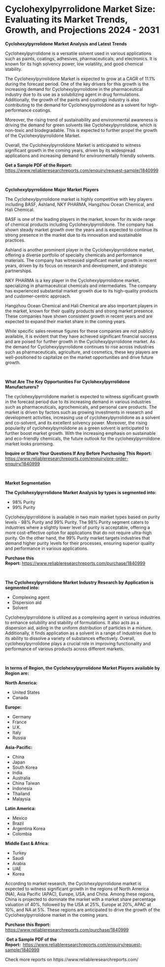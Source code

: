 <p><h1>Cyclohexylpyrrolidone Market Size: Evaluating its Market Trends, Growth, and Projections 2024 - 2031</h1></p><p><strong>Cyclohexylpyrrolidone Market Analysis and Latest Trends</strong></p>
<p><p>Cyclohexylpyrrolidone is a versatile solvent used in various applications such as paints, coatings, adhesives, pharmaceuticals, and electronics. It is known for its high solvency power, low volatility, and good chemical stability.</p><p>The Cyclohexylpyrrolidone Market is expected to grow at a CAGR of 11.1% during the forecast period. One of the key drivers for this growth is the increasing demand for Cyclohexylpyrrolidone in the pharmaceutical industry due to its use as a solubilizing agent in drug formulations. Additionally, the growth of the paints and coatings industry is also contributing to the demand for Cyclohexylpyrrolidone as a solvent for high-performance coatings.</p><p>Moreover, the rising trend of sustainability and environmental awareness is driving the demand for green solvents like Cyclohexylpyrrolidone, which is non-toxic and biodegradable. This is expected to further propel the growth of the Cyclohexylpyrrolidone Market.</p><p>Overall, the Cyclohexylpyrrolidone Market is anticipated to witness significant growth in the coming years, driven by its widespread applications and increasing demand for environmentally friendly solvents.</p></p>
<p><strong>Get a Sample PDF of the Report:&nbsp;</strong> <a href="https://www.reliableresearchreports.com/enquiry/request-sample/1840999">https://www.reliableresearchreports.com/enquiry/request-sample/1840999</a></p>
<p>&nbsp;</p>
<p><strong>Cyclohexylpyrrolidone Major Market Players</strong></p>
<p><p>The Cyclohexylpyrrolidone market is highly competitive with key players including BASF, Ashland, NKY PHARMA, Hangzhou Ocean Chemical, and Hali Chemical. </p><p>BASF is one of the leading players in the market, known for its wide range of chemical products including Cyclohexylpyrrolidone. The company has shown steady market growth over the years and is expected to continue its strong presence in the market due to its innovation and sustainable practices.</p><p>Ashland is another prominent player in the Cyclohexylpyrrolidone market, offering a diverse portfolio of specialty chemicals and performance materials. The company has witnessed significant market growth in recent years, driven by its focus on research and development, and strategic partnerships.</p><p>NKY PHARMA is a key player in the Cyclohexylpyrrolidone market, specializing in pharmaceutical chemicals and intermediates. The company has experienced substantial market growth due to its high-quality products and customer-centric approach.</p><p>Hangzhou Ocean Chemical and Hali Chemical are also important players in the market, known for their quality products and strong market presence. These companies have shown consistent growth in recent years and are expected to expand their market share in the coming years.</p><p>While specific sales revenue figures for these companies are not publicly available, it is evident that they have achieved significant financial success and are poised for further growth in the Cyclohexylpyrrolidone market. As the demand for Cyclohexylpyrrolidone continues to rise across industries such as pharmaceuticals, agriculture, and cosmetics, these key players are well-positioned to capitalize on the market opportunities and drive future growth.</p></p>
<p>&nbsp;</p>
<p><strong>What Are The Key Opportunities For Cyclohexylpyrrolidone Manufacturers?</strong></p>
<p><p>The cyclohexylpyrrolidone market is expected to witness significant growth in the forecast period due to its increasing demand in various industries such as pharmaceuticals, agrochemicals, and personal care products. The market is driven by factors such as growing investments in research and development activities, increasing use of cyclohexylpyrrolidone as a solvent and co-solvent, and its excellent solvency power. Moreover, the rising popularity of cyclohexylpyrrolidone as a green solvent is anticipated to further boost market growth. With the increasing emphasis on sustainable and eco-friendly chemicals, the future outlook for the cyclohexylpyrrolidone market looks promising.</p></p>
<p><strong>Inquire or Share Your Questions If Any Before Purchasing This Report:</strong> <a href="https://www.reliableresearchreports.com/enquiry/pre-order-enquiry/1840999">https://www.reliableresearchreports.com/enquiry/pre-order-enquiry/1840999</a></p>
<p>&nbsp;</p>
<p><strong>Market Segmentation</strong></p>
<p><strong>The Cyclohexylpyrrolidone Market Analysis by types is segmented into:</strong></p>
<p><ul><li>98% Purity</li><li>99% Purity</li></ul></p>
<p><p>Cyclohexylpyrrolidone is available in two main market types based on purity levels - 98% Purity and 99% Purity. The 98% Purity segment caters to industries where a slightly lower level of purity is acceptable, offering a more cost-effective option for applications that do not require ultra-high purity. On the other hand, the 99% Purity market targets industries that demand higher purity levels for their processes, ensuring superior quality and performance in various applications.</p></p>
<p><strong>Purchase this Report:&nbsp;</strong><a href="https://www.reliableresearchreports.com/purchase/1840999">https://www.reliableresearchreports.com/purchase/1840999</a></p>
<p>&nbsp;</p>
<p><strong>The Cyclohexylpyrrolidone Market Industry Research by Application is segmented into:</strong></p>
<p><ul><li>Complexing agent</li><li>Dispersion aid</li><li>Solvent</li></ul></p>
<p><p>Cyclohexylpyrrolidone is utilized as a complexing agent in various industries to enhance solubility and stability of formulations. It also acts as a dispersion aid, aiding in the uniform distribution of particles in a mixture. Additionally, it finds application as a solvent in a range of industries due to its ability to dissolve a variety of substances effectively. Overall, cyclohexylpyrrolidone plays a crucial role in improving functionality and performance of various products across different markets.</p></p>
<p>&nbsp;</p>
<p><strong>In terms of Region, the Cyclohexylpyrrolidone Market Players available by Region are:</strong></p>
<p>
    <p> <strong> North America: </strong>
        <ul>
            <li>United States</li>
            <li>Canada</li>
        </ul>
        </p> 
    <p> <strong> Europe: </strong>
        <ul>
            <li>Germany</li>
            <li>France</li>
            <li>U.K.</li>
            <li>Italy</li>
            <li>Russia</li>
        </ul>
        </p> 
    <p> <strong> Asia-Pacific: </strong>
        <ul>
            <li>China</li>
            <li>Japan</li>
            <li>South Korea</li>
            <li>India</li>
            <li>Australia</li>
            <li>China Taiwan</li>
            <li>Indonesia</li>
            <li>Thailand</li>
            <li>Malaysia</li>
        </ul>
        </p> 
    <p> <strong> Latin America: </strong>
        <ul>
            <li>Mexico</li>
            <li>Brazil</li>
            <li>Argentina Korea</li>
            <li>Colombia</li>
        </ul>
        </p> 
    <p> <strong> Middle East & Africa: </strong>
        <ul>
            <li>Turkey</li>
            <li>Saudi</li>
            <li>Arabia</li>
            <li>UAE</li>
            <li>Korea</li>
        </ul>
    </p>
    </p>
<p><p>According to market research, the Cyclohexylpyrrolidone market is expected to witness significant growth in the regions of North America (NA), Asia Pacific (APAC), Europe, USA, and China. Among these regions, China is projected to dominate the market with a market share percentage valuation of 40%, followed by the USA at 25%, Europe at 20%, APAC at 10%, and NA at 5%. These regions are anticipated to drive the growth of the Cyclohexylpyrrolidone market in the coming years.</p></p>
<p><strong>Purchase this Report: </strong><a href="https://www.reliableresearchreports.com/purchase/1840999">https://www.reliableresearchreports.com/purchase/1840999</a></p>
<p>&nbsp;<strong>Get a Sample PDF of the Report:&nbsp;&nbsp;</strong><a href="https://www.reliableresearchreports.com/enquiry/request-sample/1840999">https://www.reliableresearchreports.com/enquiry/request-sample/1840999</a></p>
<p><strong></strong></p>
<p>Check more reports on https://www.reliableresearchreports.com/</p>